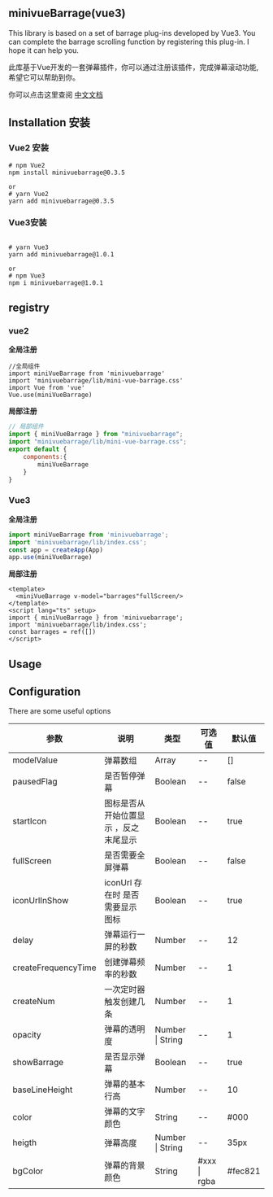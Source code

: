 ## minivueBarrage(vue3)

This library is based on a set of barrage plug-ins developed by Vue3. You can complete the barrage scrolling function by registering this plug-in. I hope it can help you.

此库基于Vue开发的一套弹幕插件，你可以通过注册该插件，完成弹幕滚动功能,希望它可以帮助到你。



你可以点击这里查阅 [中文文档](https://xiaozhangclassmater.github.io/minivueBarrage-docs-web/#/dashboard)

## Installation 安装

### **Vue2** 安装

~~~shell
# npm Vue2
npm install minivuebarrage@0.3.5

or
# yarn Vue2
yarn add minivuebarrage@0.3.5
~~~

### **Vue3**安装

~~~shell

# yarn Vue3
yarn add minivuebarrage@1.0.1

or
# npm Vue3
npm i minivuebarrage@1.0.1

~~~

## registry

### vue2

**全局注册**

~~~JS
//全局组件
import miniVueBarrage from 'minivuebarrage'
import 'minivuebarrage/lib/mini-vue-barrage.css'
import Vue from 'vue'
Vue.use(miniVueBarrage)
~~~

**局部注册**

~~~js
// 局部组件
import { miniVueBarrage } from "minivuebarrage";
import "minivuebarrage/lib/mini-vue-barrage.css";
export default {
    components:{
        miniVueBarrage
    }
}
~~~

### Vue3

**全局注册**

~~~js
import miniVueBarrage from 'minivuebarrage';
import 'minivuebarrage/lib/index.css';
const app = createApp(App)
app.use(miniVueBarrage)
~~~

**局部注册**

~~~vue
<template>
  <miniVueBarrage v-model="barrages"fullScreen/>
</template>
<script lang="ts" setup>
import { miniVueBarrage } from 'minivuebarrage';
import 'minivuebarrage/lib/index.css';
const barrages = ref([])
</script>
~~~

## Usage



## Configuration

There are some useful options

| 参数                | 说明                                    | 类型             | 可选值       | 默认值  |
| ------------------- | --------------------------------------- | ---------------- | ------------ | ------- |
| modelValue          | 弹幕数组                                | Array            | --           | []      |
| pausedFlag          | 是否暂停弹幕                            | Boolean          | --           | false   |
| startIcon           | 图标是否从 开始位置显示 ，反之 末尾显示 | Boolean          | --           | true    |
| fullScreen          | 是否需要全屏弹幕                        | Boolean          | --           | false   |
| iconUrlInShow       | iconUrl 存在时 是否需要显示 图标        | Boolean          | --           | true    |
| delay               | 弹幕运行一屏的秒数                      | Number           | --           | 12      |
| createFrequencyTime | 创建弹幕频率的秒数                      | Number           | --           | 1       |
| createNum           | 一次定时器触发创建几条                  | Number           | --           | 1       |
| opacity             | 弹幕的透明度                            | Number \| String | --           | 1       |
| showBarrage         | 是否显示弹幕                            | Boolean          | --           | true    |
| baseLineHeight      | 弹幕的基本行高                          | Number           | --           | 10      |
| color               | 弹幕的文字颜色                          | String           | --           | #000    |
| heigth              | 弹幕高度                                | Number \| String | --           | 35px    |
| bgColor             | 弹幕的背景颜色                          | String           | #xxx \| rgba | #fec821 |

